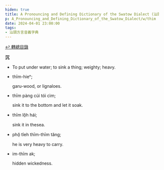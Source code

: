 ```yaml
---
hiden: true
title: A Pronouncing and Defining Dictionary of the Swatow Dialect (汕頭方言音義字典) / thim
p: A_Pronouncing_and_Defining_Dictionary_of_the_Swatow_Dialect/w/thim
date: 2024-04-01 23:00:00
tags: 
- 汕頭方言音義字典
---
```


[↩️ 轉總目錄](/A_Pronouncing_and_Defining_Dictionary_of_the_Swatow_Dialect)


**沉**
- To put under water; to sink a thing; weighty; heavy.

- thīm-hieⁿ;

  garu-wood, or lignaloes.

- thīm pàng cúi tói cìm;

  sink it to the bottom and let it soak.

- thīm lô̤h hái;

  sink it in thesea.

- phŏ̤ tîeh thīm-thīm tăng;

  he is very heavy to carry.

- im-thīm ak;

  hidden wickedness.